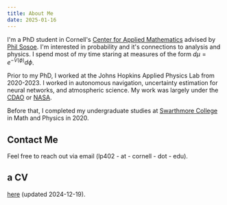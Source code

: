 ```yaml
---
title: About Me
date: 2025-01-16
---
```


I'm a PhD student in Cornell's [Center for Applied
Mathematics](https://www.cam.cornell.edu/cam) advised by [Phil
Sosoe](https://math.cornell.edu/philippe-sosoe). I'm interested in
probability and it's connections to analysis and physics. I spend most
of my time staring at measures of the form $d\mu = e^{-V(\phi)}d\phi$.


Prior to my PhD, I worked at the Johns Hopkins Applied Physics Lab
from 2020-2023. I worked in autonomous navigation, uncertainty
estimation for neural networks, and atmospheric science. My work was largely under
the [CDAO](https://www.ai.mil/) or
[NASA](https://science.nasa.gov/mission/mars-reconnaissance-orbiter/).

Before that, I completed my undergraduate studies at [Swarthmore
College](https://www.swarthmore.edu/) in Math and Physics in 2020.

## Contact Me
Feel free to reach out via email (lp402 - at - cornell - dot - edu).

## a CV
[here](assets/cv.pdf) (updated 2024-12-19).

<!-- ## Recent [Posts](posts.html) -->
<!-- - [Test Post](post1.html) - Dec 2024 -->

<!-- ::: {.image-caption-container .img-right} -->
<!-- ![T1018](assets/mars.png) -->
<!-- <span class="image-caption">An iron mineralogy composite visualization of Mars (T1018).</span> -->
<!-- ::: -->

